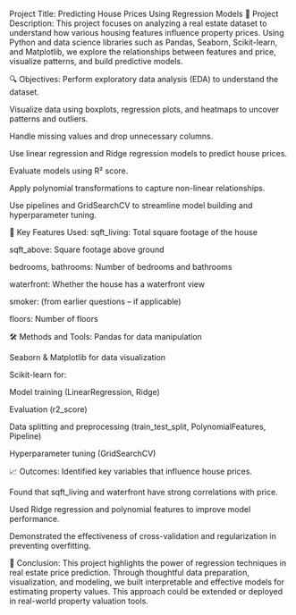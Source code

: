 Project Title: Predicting House Prices Using Regression Models
📌 Project Description:
This project focuses on analyzing a real estate dataset to understand how various housing features influence property prices. Using Python and data science libraries such as Pandas, Seaborn, Scikit-learn, and Matplotlib, we explore the relationships between features and price, visualize patterns, and build predictive models.

🔍 Objectives:
Perform exploratory data analysis (EDA) to understand the dataset.

Visualize data using boxplots, regression plots, and heatmaps to uncover patterns and outliers.

Handle missing values and drop unnecessary columns.

Use linear regression and Ridge regression models to predict house prices.

Evaluate models using R² score.

Apply polynomial transformations to capture non-linear relationships.

Use pipelines and GridSearchCV to streamline model building and hyperparameter tuning.

🧠 Key Features Used:
sqft_living: Total square footage of the house

sqft_above: Square footage above ground

bedrooms, bathrooms: Number of bedrooms and bathrooms

waterfront: Whether the house has a waterfront view

smoker: (from earlier questions – if applicable)

floors: Number of floors

🛠️ Methods and Tools:
Pandas for data manipulation

Seaborn & Matplotlib for data visualization

Scikit-learn for:

Model training (LinearRegression, Ridge)

Evaluation (r2_score)

Data splitting and preprocessing (train_test_split, PolynomialFeatures, Pipeline)

Hyperparameter tuning (GridSearchCV)

📈 Outcomes:
Identified key variables that influence house prices.

Found that sqft_living and waterfront have strong correlations with price.

Used Ridge regression and polynomial features to improve model performance.

Demonstrated the effectiveness of cross-validation and regularization in preventing overfitting.

🧾 Conclusion:
This project highlights the power of regression techniques in real estate price prediction. Through thoughtful data preparation, visualization, and modeling, we built interpretable and effective models for estimating property values. This approach could be extended or deployed in real-world property valuation tools.

